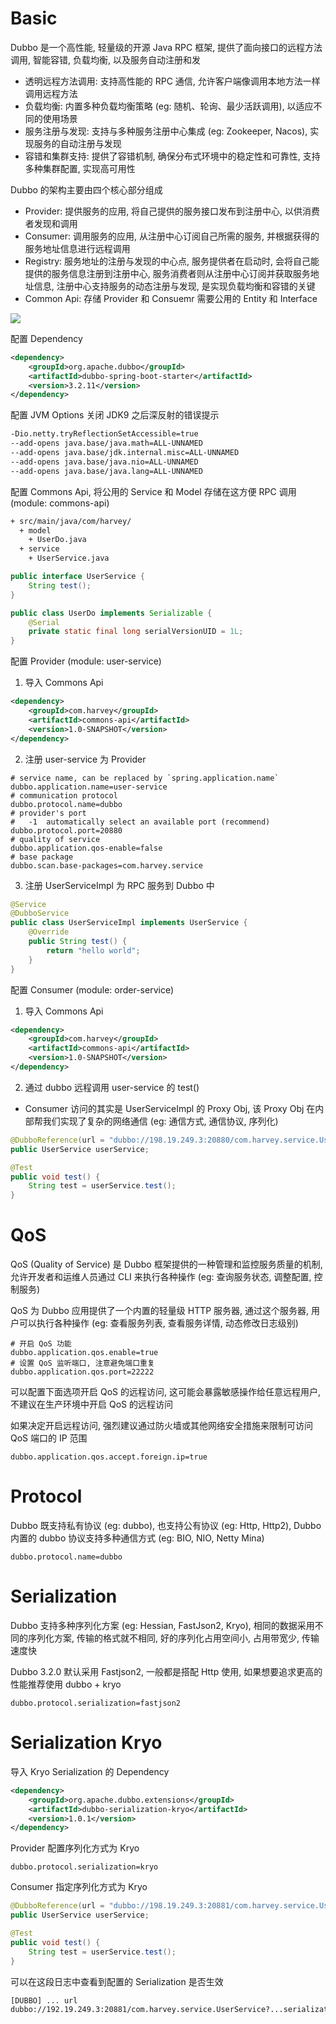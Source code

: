 # Basic

Dubbo 是一个高性能, 轻量级的开源 Java RPC 框架, 提供了面向接口的远程方法调用, 智能容错, 负载均衡, 以及服务自动注册和发

- 透明远程方法调用: 支持高性能的 RPC 通信, 允许客户端像调用本地方法一样调用远程方法
- 负载均衡: 内置多种负载均衡策略 (eg: 随机、轮询、最少活跃调用), 以适应不同的使用场景
- 服务注册与发现: 支持与多种服务注册中心集成 (eg: Zookeeper, Nacos), 实现服务的自动注册与发现
- 容错和集群支持: 提供了容错机制, 确保分布式环境中的稳定性和可靠性, 支持多种集群配置, 实现高可用性

Dubbo 的架构主要由四个核心部分组成

- Provider: 提供服务的应用, 将自己提供的服务接口发布到注册中心, 以供消费者发现和调用
- Consumer: 调用服务的应用, 从注册中心订阅自己所需的服务, 并根据获得的服务地址信息进行远程调用
- Registry: 服务地址的注册与发现的中心点, 服务提供者在启动时, 会将自己能提供的服务信息注册到注册中心, 服务消费者则从注册中心订阅并获取服务地址信息, 注册中心支持服务的动态注册与发现, 是实现负载均衡和容错的关键
- Common Api: 存储 Provider 和 Consuemr 需要公用的 Entity 和 Interface

![](https://note-sun.oss-cn-shanghai.aliyuncs.com/image/202403191025025.png)

配置 Dependency

```xml
<dependency>
    <groupId>org.apache.dubbo</groupId>
    <artifactId>dubbo-spring-boot-starter</artifactId>
    <version>3.2.11</version>
</dependency>
```

配置 JVM Options 关闭 JDK9 之后深反射的错误提示

```txt
-Dio.netty.tryReflectionSetAccessible=true
--add-opens java.base/java.math=ALL-UNNAMED
--add-opens java.base/jdk.internal.misc=ALL-UNNAMED
--add-opens java.base/java.nio=ALL-UNNAMED
--add-opens java.base/java.lang=ALL-UNNAMED
```

配置 Commons Api, 将公用的 Service 和 Model 存储在这方便 RPC 调用 (module: commons-api)

```txt
+ src/main/java/com/harvey/
  + model
    + UserDo.java
  + service
    + UserService.java
```

```java
public interface UserService {
    String test();
}
```

```java
public class UserDo implements Serializable {
    @Serial
    private static final long serialVersionUID = 1L;
}
```

配置 Provider (module: user-service)

1. 导入 Commons Api

```xml
<dependency>
    <groupId>com.harvey</groupId>
    <artifactId>commons-api</artifactId>
    <version>1.0-SNAPSHOT</version>
</dependency>
```

2. 注册 user-service 为 Provider

```properties
# service name, can be replaced by `spring.application.name`
dubbo.application.name=user-service
# communication protocol
dubbo.protocol.name=dubbo
# provider's port
#   -1  automatically select an available port (recommend)
dubbo.protocol.port=20880
# quality of service
dubbo.application.qos-enable=false
# base package
dubbo.scan.base-packages=com.harvey.service
```

3. 注册 UserServiceImpl 为 RPC 服务到 Dubbo 中

```java
@Service
@DubboService
public class UserServiceImpl implements UserService {
    @Override
    public String test() {
        return "hello world";
    }
}
```

配置 Consumer (module: order-service)

1. 导入 Commons Api

```xml
<dependency>
    <groupId>com.harvey</groupId>
    <artifactId>commons-api</artifactId>
    <version>1.0-SNAPSHOT</version>
</dependency>
```

2. 通过 dubbo 远程调用 user-service 的 test()

- Consumer 访问的其实是 UserServiceImpl 的 Proxy Obj, 该 Proxy Obj 在内部帮我们实现了复杂的网络通信 (eg: 通信方式, 通信协议, 序列化)

```java
@DubboReference(url = "dubbo://198.19.249.3:20880/com.harvey.service.UserService")
public UserService userService;

@Test
public void test() {
    String test = userService.test();
}
```

# QoS

QoS (Quality of Service) 是 Dubbo 框架提供的一种管理和监控服务质量的机制, 允许开发者和运维人员通过 CLI 来执行各种操作 (eg: 查询服务状态, 调整配置, 控制服务)

QoS 为 Dubbo 应用提供了一个内置的轻量级 HTTP 服务器, 通过这个服务器, 用户可以执行各种操作 (eg: 查看服务列表, 查看服务详情, 动态修改日志级别)

```properties
# 开启 QoS 功能
dubbo.application.qos.enable=true
# 设置 QoS 监听端口, 注意避免端口重复
dubbo.application.qos.port=22222
```

可以配置下面选项开启 QoS 的远程访问, 这可能会暴露敏感操作给任意远程用户, 不建议在生产环境中开启 QoS 的远程访问

如果决定开启远程访问, 强烈建议通过防火墙或其他网络安全措施来限制可访问 QoS 端口的 IP 范围

```properties
dubbo.application.qos.accept.foreign.ip=true
```

# Protocol

Dubbo 既支持私有协议 (eg: dubbo), 也支持公有协议 (eg: Http, Http2), Dubbo 内置的 dubbo 协议支持多种通信方式 (eg: BIO, NIO, Netty Mina) 

```properties
dubbo.protocol.name=dubbo
```

# Serialization

Dubbo 支持多种序列化方案 (eg: Hessian, FastJson2, Kryo), 相同的数据采用不同的序列化方案, 传输的格式就不相同, 好的序列化占用空间小, 占用带宽少, 传输速度快

Dubbo 3.2.0 默认采用 Fastjson2, 一般都是搭配 Http 使用, 如果想要追求更高的性能推荐使用 dubbo + kryo

```properties
dubbo.protocol.serialization=fastjson2
```

# Serialization Kryo

导入 Kryo Serialization 的 Dependency

```xml
<dependency>
    <groupId>org.apache.dubbo.extensions</groupId>
    <artifactId>dubbo-serialization-kryo</artifactId>
    <version>1.0.1</version>
</dependency>
```

Provider 配置序列化方式为 Kryo

```properties
dubbo.protocol.serialization=kryo
```

Consumer 指定序列化方式为 Kryo

```java
@DubboReference(url = "dubbo://198.19.249.3:20881/com.harvey.service.UserService?serialization=kyro")
public UserService userService;

@Test
public void test() {
    String test = userService.test();
}
```

可以在这段日志中查看到配置的 Serialization 是否生效

```properties
[DUBBO] ... url dubbo://192.19.249.3:20881/com.harvey.service.UserService?...serialization=kryo...
```

